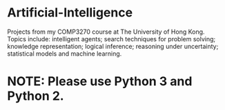 # Artificial-Intelligence
Projects from my COMP3270 course at The University of Hong Kong. Topics include: intelligent agents; search techniques for problem solving; knowledge representation; logical inference; reasoning under uncertainty; statistical models and machine learning.

# NOTE: Please use Python 3 and Python 2.
